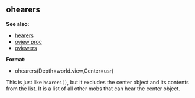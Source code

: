 ## ohearers
**See also:**
*   [hearers](/proc/hearers)
*   [oview proc](/proc/oview)
*   [oviewers](/proc/oviewers)
<!-- -->
**Format:**
*   ohearers(Depth=world.view,Center=usr)


This is just like `hearers()`, but it excludes the center
object and its contents from the list. It is a list of all other mobs
that can hear the center object.